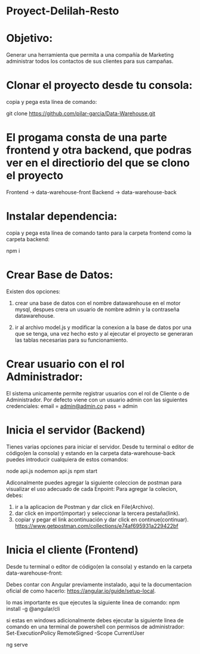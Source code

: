 # Proyect-Delilah-Resto

# Objetivo:
Generar una herramienta que permita a una compañía de Marketing administrar todos los contactos de sus clientes para sus campañas.

# Clonar el proyecto desde tu consola:
copia y pega esta línea de comando:

git clone https://github.com/pilar-garcia/Data-Warehouse.git

# El progama consta de una parte frontend y otra backend, que podras ver en el directiorio del que se clono el proyecto
Frontend -> data-warehouse-front
Backend -> data-warehouse-back

# Instalar dependencia:
copia y pega esta línea de comando tanto para la carpeta frontend como la carpeta backend:

npm i 

# Crear Base de Datos:
Existen dos opciones:
1. crear una base de datos con el nombre datawarehouse en el motor mysql, despues crera un usuario de nombre admin y la contraseña datawarehouse.

2. ir al archivo model.js y modificar la conexion a la base de datos por una que se tenga, una vez hecho esto y al ejecutar el proyecto se generaran las tablas necesarias para su funcionamiento.

# Crear usuario con el rol Administrador:
 El sistema unicamente permite registrar usuarios con el rol de Cliente o de Administrador. Por defecto viene con un usuario admin con las siguientes credenciales:
email = admin@admin.co
pass = admin

# Inicia el servidor (Backend)
Tienes varias opciones para iniciar el servidor. Desde tu terminal o editor de código(en la consola) y estando en la carpeta data-warehouse-back puedes introducir cualquiera de estos comandos:

node api.js
nodemon api.js
npm start

Adiconalmente puedes agregar la siguiente coleccion de postman para visualizar el uso adecuado de cada Enpoint:
Para agregar la colecion, debes:
1. ir a la aplicacion de Postman y dar click en File(Archivo).
2. dar click en import(importar) y seleccionar la tercera pestaña(link).
3. copiar y pegar el link acontinuación y dar click en continue(continuar).
https://www.getpostman.com/collections/e74af695931a229422bf

# Inicia el cliente (Frontend)

Desde tu terminal o editor de código(en la consola) y estando en la carpeta data-warehouse-front:

Debes contar con Angular previamente instalado, aqui te la documentacion oficial de como hacerlo:
https://angular.io/guide/setup-local.

lo mas importante es que ejecutes la siguiente linea de comando:
npm install -g @angular/cli

si estas en windows adicionalmente debes ejecutar la siguiente linea de comando en una terminal de powershell con permisos de administrador:
Set-ExecutionPolicy RemoteSigned -Scope CurrentUser

ng serve

